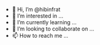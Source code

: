 - 👋 Hi, I’m @hibinfrat
- 👀 I’m interested in ...
- 🌱 I’m currently learning ...
- 💞️ I’m looking to collaborate on ...
- 📫 How to reach me ...

<!---
hibinfrat/hibinfrat is a ✨ special ✨ repository because its `README.md` (this file) appears on your GitHub profile.
You can click the Preview link to take a look at your changes.
--->
